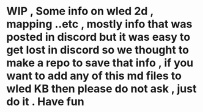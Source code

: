 
# WIP , Some  info on wled 2d , mapping ..etc , mostly info   that was posted  in discord but it was easy to get lost in discord so we thought  to make a repo to save that info  , if you want to add  any of this md files to wled KB then please do not ask , just do it . Have fun
 
